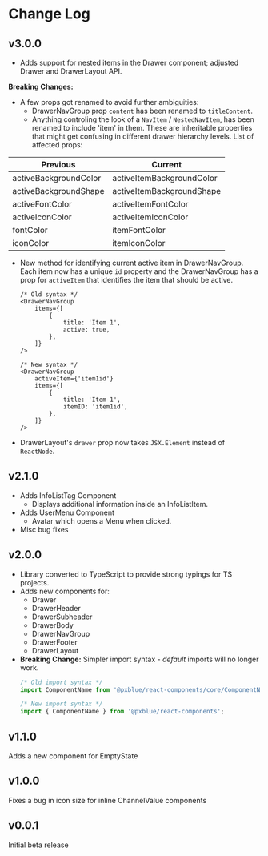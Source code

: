 # Change Log

## v3.0.0
- Adds support for nested items in the Drawer component; adjusted Drawer and DrawerLayout API.

**Breaking Changes:** 
- A few props got renamed to avoid further ambiguities: 
    - DrawerNavGroup prop `content` has been renamed to `titleContent`.
    - Anything controling the look of a `NavItem` / `NestedNavItem`, has been renamed to include 'item' in them. These are inheritable properties that might get confusing in different drawer hierarchy levels. List of affected props: 

| Previous              | Current                   |
| --------------------- | ------------------------- |
| activeBackgroundColor | activeItemBackgroundColor |
| activeBackgroundShape | activeItemBackgroundShape |
| activeFontColor       | activeItemFontColor       |
| activeIconColor       | activeItemIconColor       |
| fontColor             | itemFontColor             |
| iconColor             | itemIconColor             |

- New method for identifying current active item in DrawerNavGroup. Each item now has a unique `id` property and the DrawerNavGroup has a prop for `activeItem` that identifies the item that should be active.
    ```tsx
    /* Old syntax */
    <DrawerNavGroup 
        items={[
            { 
                title: 'Item 1', 
                active: true,
            },
        ]}
    />
    
    /* New syntax */
    <DrawerNavGroup 
      	activeItem={'item1id'}
        items={[
            { 
                title: 'Item 1', 
              	itemID: 'item1id',
            },
        ]}
    />
    ```
- DrawerLayout's `drawer` prop now takes `JSX.Element` instead of `ReactNode`.

## v2.1.0
- Adds InfoListTag Component
    - Displays additional information inside an InfoListItem.
- Adds UserMenu Component
    - Avatar which opens a Menu when clicked.
- Misc bug fixes

## v2.0.0
- Library converted to TypeScript to provide strong typings for TS projects.
- Adds new components for:
    - Drawer
    - DrawerHeader
    - DrawerSubheader
    - DrawerBody
    - DrawerNavGroup
    - DrawerFooter
    - DrawerLayout
- **Breaking Change:** Simpler import syntax - _default_ imports will no longer work.
    ```typescript
    /* Old import syntax */
    import ComponentName from '@pxblue/react-components/core/ComponentName';

    /* New import syntax */
    import { ComponentName } from '@pxblue/react-components';
    ```

## v1.1.0
Adds a new component for EmptyState

## v1.0.0 
Fixes a bug in icon size for inline ChannelValue components

## v0.0.1
Initial beta release
